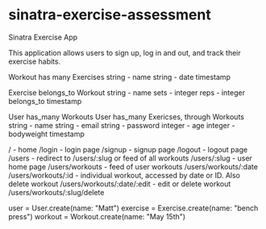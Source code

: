 # sinatra-exercise-assessment
Sinatra Exercise App

This application allows users to sign up, log in and out, and track their exercise habits. 

Workout has many Exercises
  string - name
  string - date
  timestamp

Exercise belongs_to Workout
  string - name 
  sets - integer
  reps - integer
  belongs_to
  timestamp

User has_many Workouts
User has_many Exericses, through Workouts
  string - name
  string - email
  string - password
  integer - age
  integer - bodyweight
  timestamp


/ - home 
/login - login page
/signup - signup page
/logout - logout page
/users - redirect to /users/:slug or feed of all workouts
/users/:slug - user home page
/users/workouts - feed of user workouts
/users/workouts/:date /users/workouts/:id - individual workout, accessed by date or ID. Also delete workout
/users/workouts/:date/:edit - edit or delete workout
/users/workouts/:slug/delete


user = User.create(name: "Matt")
exercise = Exercise.create(name: "bench press")
workout = Workout.create(name: "May 15th")